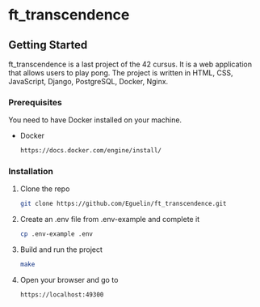 # ft_transcendence

## Getting Started

ft_transcendence is a last project of the 42 cursus.
It is a web application that allows users to play pong.
The project is written in HTML, CSS, JavaScript, Django, PostgreSQL, Docker, Nginx.

### Prerequisites

You need to have Docker installed on your machine.
* Docker
  ```sh
  https://docs.docker.com/engine/install/
  ```
### Installation

1. Clone the repo
    ```sh
    git clone https://github.com/Eguelin/ft_transcendence.git
    ```
2. Create an .env file from .env-example and complete it
    ```sh
    cp .env-example .env
    ```
3. Build and run the project
    ```sh
    make
    ```
4. Open your browser and go to
    ```sh
    https://localhost:49300
    ```
